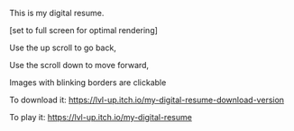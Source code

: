 This is my digital resume.

[set to full screen for optimal rendering]

Use the up scroll to go back,

 Use the scroll down to move forward,

Images with blinking borders are clickable 
 
 
 
To download it:
https://lvl-up.itch.io/my-digital-resume-download-version

To play it:
https://lvl-up.itch.io/my-digital-resume
